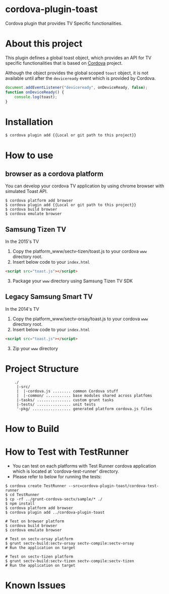 # cordova-plugin-toast
Cordova plugin that provides TV Specific functionalities.

# About this project
This plugin defines a global toast object, which provides an API for TV specific functionalities that is based on [Cordova](https://cordova.apache.org/) project.

Although the object provides the global scoped `toast` object, it is not available until after the `deviceready` event which is provided by Cordova.
```javascript
document.addEventListener("deviceready", onDeviceReady, false);
function onDeviceReady() {
    console.log(toast);
}
```

# Installation
```shell
$ cordova plugin add {{Local or git path to this project}}
```

# How to use
## browser as a cordova platform
You can develop your cordova TV application by using chrome browser with simulated Toast API.
```shell
$ cordova platform add browser
$ cordova plugin add {{Local or git path to this project}}
$ cordova build browser
$ cordova emulate browser
```

## Samsung Tizen TV
In the 2015's TV
1. Copy the platform_www/sectv-tizen/toast.js to your cordova `www` directory root.
2. Insert below code to your `index.html`
```HTML
<script src="toast.js"></script>
```
3. Package your `www` directory using Samsung Tizen TV SDK

## Legacy Samsung Smart TV
In the 2014's TV
1. Copy the platform_www/sectv-orsay/toast.js to your cordova `www` directory root.
2. Insert below code to your `index.html`
```HTML
<script src="toast.js"></script>
```
3. Zip your `www` directory

# Project Structure
```
    ./
     |-src/
     |  |-cordova.js ........ common Cordova stuff
     |  |-common/ ........... base modules shared across platfoms
     |-tasks/ ............... custom grunt tasks
     |-tests/ ............... unit tests
     '-pkg/ ................. generated platform cordova.js files
```

# How to Build

# How to Test with TestRunner
* You can test on each platforms with Test Runner cordova application which is located at 'cordova-test-runner' directory.
* Please refer to below for running the tests:
```shell
$ cordova create TestRunner --src=cordova-plugin-toast/cordova-test-runner
$ cd TestRunner
$ cp -rf ../grunt-cordova-sectv/sample/* ./
$ npm install
$ cordova platform add browser
$ cordova plugin add ../cordova-plugin-toast

# Test on browser platform
$ cordova build browser
$ cordova emulate browser

# Test on sectv-orsay platform
$ grunt sectv-build:sectv-orsay sectv-compile:sectv-orsay
# Run the application on target

# Test on sectv-tizen platform
$ grunt sectv-build:sectv-tizen sectv-compile:sectv-tizen
# Run the application on target
```

# Known Issues
